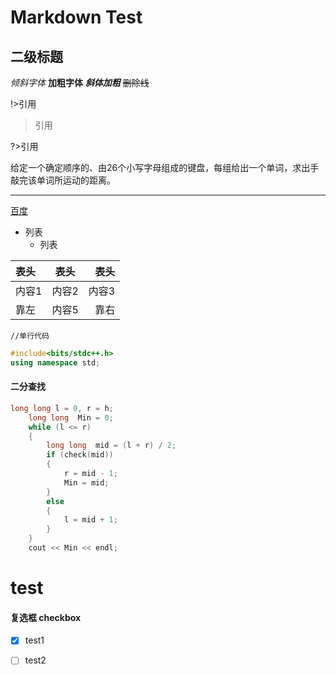 # Markdown Test
## 二级标题

*倾斜字体*
**加粗字体**
***斜体加粗***
~~删除线~~

!>引用

> 引用

?>引用

给定一个确定顺序的、由26个小写字母组成的键盘，每组给出一个单词，求出手敲完该单词所运动的距离。

---

[百度](www.baidu.com)
- 列表 
  - 列表

| 表头  | 表头  |  表头 |
| :---- | ----- | ----: |
| 内容1 | 内容2 | 内容3 |
| 靠左  | 内容5 |  靠右 |

`//单行代码`

```cpp
#include<bits/stdc++.h>
using namespace std;
```

#### 二分查找
```cpp
long long l = 0, r = h;
	long long  Min = 0;
	while (l <= r)
	{
		long long  mid = (l + r) / 2;
		if (check(mid))
		{
			r = mid - 1;
			Min = mid;
		}
		else
		{
			l = mid + 1;
		}
	}
	cout << Min << endl;
```

# test
#### 复选框 checkbox
- [x] test1
- [ ] test2

